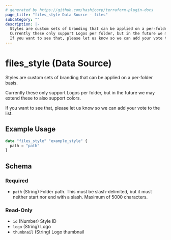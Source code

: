 ```yaml
---
# generated by https://github.com/hashicorp/terraform-plugin-docs
page_title: "files_style Data Source - files"
subcategory: ""
description: |-
  Styles are custom sets of branding that can be applied on a per-folder basis.
  Currently these only support Logos per folder, but in the future we may extend these to also support colors.
  If you want to see that, please let us know so we can add your vote to the list.
---
```


# files_style (Data Source)

Styles are custom sets of branding that can be applied on a per-folder basis.

Currently these only support Logos per folder, but in the future we may extend these to also support colors.

If you want to see that, please let us know so we can add your vote to the list.

## Example Usage

```terraform
data "files_style" "example_style" {
  path = "path"
}
```

<!-- schema generated by tfplugindocs -->
## Schema

### Required

- `path` (String) Folder path. This must be slash-delimited, but it must neither start nor end with a slash. Maximum of 5000 characters.

### Read-Only

- `id` (Number) Style ID
- `logo` (String) Logo
- `thumbnail` (String) Logo thumbnail
